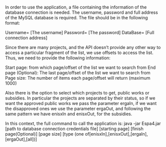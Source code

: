 In order to use the application, a file containing the information of the database connection is needed. The username, password and full address of the MySQL database is required. The file should be in the following format:

Username= [The username]
Password= [The password]
DataBase= [Full connection address]

Since there are many projects, and the API doesn’t provide any other way to access a particular fragment of the list, we use offsets to access the list. Thus, we need to provide the following information:

Start page: from which page/offset of the list we want to search from
End page (Optional): The last page/offset of the list we want to search from
Page size: The number of items each page/offset will return (maximum 1000)

Also there is the option to select which projects to get, public works or subsidies. In particular the projects are separated by their status, so if we want the approved public works we pass the parameter ergaIn, if we want the disapproved ones we use the parameter ergaOut, and following the same pattern we have enisxIn and enisxOut, for the subsidies.

In this context, the full command to call the application is:
java -jar Espa4.jar [path to database connection credentials file] [starting page] [finish page(Optional)] [page size] [type (one of[enisxIn],[enisxOut],[ergaIn],[ergaOut],[all])]
